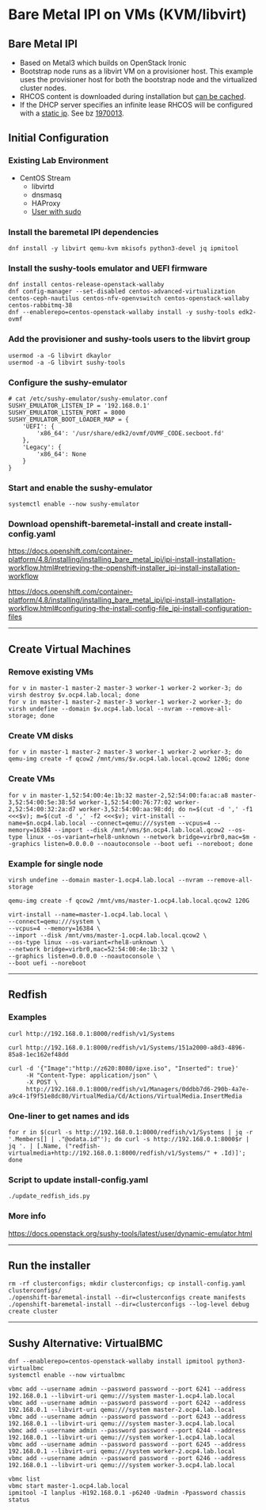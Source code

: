 # Bare Metal IPI on VMs (KVM/libvirt)

## Bare Metal IPI

* Based on Metal3 which builds on OpenStack Ironic
* Bootstrap node runs as a libvirt VM on a provisioner host. This example uses the provisioner host for both the bootstrap node and the virtualized cluster nodes.
* RHCOS content is downloaded during installation but [can be cached](https://docs.openshift.com/container-platform/4.8/installing/installing_bare_metal_ipi/ipi-install-installation-workflow.html#ipi-install-creating-an-rhcos-images-cache_ipi-install-installation-workflow).
* If the DHCP server specifies an infinite lease RHCOS will be configured with a [static ip](https://docs.openshift.com/container-platform/4.8/installing/installing_bare_metal_ipi/ipi-install-installation-workflow.html#verifying-static-ip-address-configuration_ipi-install-configuration-files). See bz [1970013](https://bugzilla.redhat.com/show_bug.cgi?id=1970013).

## Initial Configuration

### Existing Lab Environment

* CentOS Stream
  * libvirtd
  * dnsmasq
  * HAProxy
  * [User with sudo](https://docs.openshift.com/container-platform/4.8/installing/installing_bare_metal_ipi/ipi-install-installation-workflow.html#preparing-the-provisioner-node-for-openshift-install_ipi-install-installation-workflow)

### Install the baremetal IPI dependencies

```
dnf install -y libvirt qemu-kvm mkisofs python3-devel jq ipmitool
```

### Install the sushy-tools emulator and UEFI firmware

```
dnf install centos-release-openstack-wallaby
dnf config-manager --set-disabled centos-advanced-virtualization centos-ceph-nautilus centos-nfv-openvswitch centos-openstack-wallaby centos-rabbitmq-38
dnf --enablerepo=centos-openstack-wallaby install -y sushy-tools edk2-ovmf
```

### Add the provisioner and sushy-tools users to the libvirt group

```
usermod -a -G libvirt dkaylor
usermod -a -G libvirt sushy-tools
```

### Configure the sushy-emulator

```
# cat /etc/sushy-emulator/sushy-emulator.conf 
SUSHY_EMULATOR_LISTEN_IP = '192.168.0.1'
SUSHY_EMULATOR_LISTEN_PORT = 8000
SUSHY_EMULATOR_BOOT_LOADER_MAP = {
    'UEFI': {
        'x86_64': '/usr/share/edk2/ovmf/OVMF_CODE.secboot.fd'
    },
    'Legacy': {
        'x86_64': None
    }
}
```

### Start and enable the sushy-emulator

```
systemctl enable --now sushy-emulator
```

### Download openshift-baremetal-install and create install-config.yaml

https://docs.openshift.com/container-platform/4.8/installing/installing_bare_metal_ipi/ipi-install-installation-workflow.html#retrieving-the-openshift-installer_ipi-install-installation-workflow

https://docs.openshift.com/container-platform/4.8/installing/installing_bare_metal_ipi/ipi-install-installation-workflow.html#configuring-the-install-config-file_ipi-install-configuration-files

-----------------------------------------------------------

## Create Virtual Machines

### Remove existing VMs

```
for v in master-1 master-2 master-3 worker-1 worker-2 worker-3; do virsh destroy $v.ocp4.lab.local; done
for v in master-1 master-2 master-3 worker-1 worker-2 worker-3; do virsh undefine --domain $v.ocp4.lab.local --nvram --remove-all-storage; done
```

### Create VM disks

```
for v in master-1 master-2 master-3 worker-1 worker-2 worker-3; do qemu-img create -f qcow2 /mnt/vms/$v.ocp4.lab.local.qcow2 120G; done
```

### Create VMs

```
for v in master-1,52:54:00:4e:1b:32 master-2,52:54:00:fa:ac:a8 master-3,52:54:00:5e:38:5d worker-1,52:54:00:76:77:02 worker-2,52:54:00:32:2a:d7 worker-3,52:54:00:aa:98:dd; do n=$(cut -d ',' -f1 <<<$v); m=$(cut -d ',' -f2 <<<$v); virt-install --name=$n.ocp4.lab.local --connect=qemu:///system --vcpus=4 --memory=16384 --import --disk /mnt/vms/$n.ocp4.lab.local.qcow2 --os-type linux --os-variant=rhel8-unknown --network bridge=virbr0,mac=$m --graphics listen=0.0.0.0 --noautoconsole --boot uefi --noreboot; done
```

### Example for single node

```
virsh undefine --domain master-1.ocp4.lab.local --nvram --remove-all-storage

qemu-img create -f qcow2 /mnt/vms/master-1.ocp4.lab.local.qcow2 120G

virt-install --name=master-1.ocp4.lab.local \
--connect=qemu:///system \
--vcpus=4 --memory=16384 \
--import --disk /mnt/vms/master-1.ocp4.lab.local.qcow2 \
--os-type linux --os-variant=rhel8-unknown \
--network bridge=virbr0,mac=52:54:00:4e:1b:32 \
--graphics listen=0.0.0.0 --noautoconsole \
--boot uefi --noreboot
```

-----------------------------------------------------------

## Redfish

### Examples

```
curl http://192.168.0.1:8000/redfish/v1/Systems

curl http://192.168.0.1:8000/redfish/v1/Systems/151a2000-a8d3-4896-85a8-1ec162ef48dd

curl -d '{"Image":"http://z620:8080/ipxe.iso", "Inserted": true}'
     -H "Content-Type: application/json" \
     -X POST \
     http://192.168.0.1:8000/redfish/v1/Managers/0ddbb7d6-290b-4a7e-a9c4-1f9f51e8dc80/VirtualMedia/Cd/Actions/VirtualMedia.InsertMedia
```

### One-liner to get names and ids
```
for r in $(curl -s http://192.168.0.1:8000/redfish/v1/Systems | jq -r '.Members[] | ."@odata.id"'); do curl -s http://192.168.0.1:8000$r | jq '. | [.Name, ("redfish-virtualmedia+http://192.168.0.1:8000/redfish/v1/Systems/" + .Id)]'; done
```

### Script to update install-config.yaml

```
./update_redfish_ids.py
```

### More info
https://docs.openstack.org/sushy-tools/latest/user/dynamic-emulator.html

-----------------------------------------------------------

## Run the installer

```
rm -rf clusterconfigs; mkdir clusterconfigs; cp install-config.yaml clusterconfigs/
./openshift-baremetal-install --dir=clusterconfigs create manifests
./openshift-baremetal-install --dir=clusterconfigs --log-level debug create cluster
```

-----------------------------------------------------------

## Sushy Alternative: VirtualBMC

```
dnf --enablerepo=centos-openstack-wallaby install ipmitool python3-virtualbmc
systemctl enable --now virtualbmc

vbmc add --username admin --password password --port 6241 --address 192.168.0.1 --libvirt-uri qemu:///system master-1.ocp4.lab.local
vbmc add --username admin --password password --port 6242 --address 192.168.0.1 --libvirt-uri qemu:///system master-2.ocp4.lab.local
vbmc add --username admin --password password --port 6243 --address 192.168.0.1 --libvirt-uri qemu:///system master-3.ocp4.lab.local
vbmc add --username admin --password password --port 6244 --address 192.168.0.1 --libvirt-uri qemu:///system worker-1.ocp4.lab.local
vbmc add --username admin --password password --port 6245 --address 192.168.0.1 --libvirt-uri qemu:///system worker-2.ocp4.lab.local
vbmc add --username admin --password password --port 6246 --address 192.168.0.1 --libvirt-uri qemu:///system worker-3.ocp4.lab.local

vbmc list
vbmc start master-1.ocp4.lab.local
ipmitool -I lanplus -H192.168.0.1 -p6240 -Uadmin -Ppassword chassis status
```
